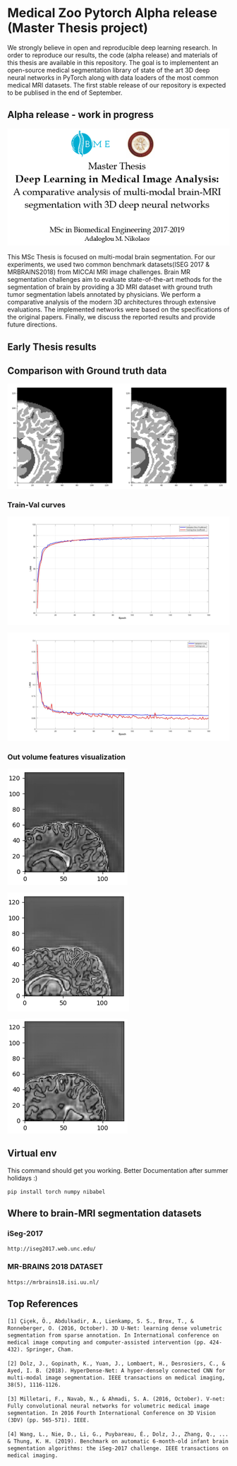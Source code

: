 # Medical Zoo Pytorch Alpha release (Master Thesis project)
We strongly believe in open and reproducible deep learning research. In order to reproduce our results, the code (alpha release) and materials of this thesis are available in this repository. The goal is to implementent an open-source medical segmentation library of state of the art 3D deep neural networks in PyTorch along with data loaders of the most common medical MRI datasets. The first stable release of our repository is expected to be publised in the end of September. 

## Alpha release - work in progress
![Alt text](./figs/intro.png?raw=true "title")

This MSc Thesis is focused on multi-modal brain segmentation.   For our experiments, we used two common benchmark datasets(ISEG 2017 & MRBRAINS2018) from MICCAI MRI image challenges. Brain MR segmentation challenges aim to evaluate state-of-the-art methods for the segmentation of brain by providing a 3D MRI dataset with ground truth tumor segmentation labels annotated by physicians. We perform a comparative analysis of the modern 3D architectures through extensive evaluations. The implemented networks were based on the specifications of the original papers. Finally, we discuss the reported results and provide future directions.

## Early Thesis results

## Comparison with Ground truth data
![Alt text](./comparison.png?raw=true "Dice coeff.")


### Train-Val curves
![Alt text](./figs/unet_3d_dice_coeff.jpg?raw=true "Dice coeff.")


![Alt text](./figs/unet_3d_loss.jpg?raw=true "Dice loss")

### Out volume features visualization
![Alt text](./figs/a1.png?raw=true "Slice viz")

![Alt text](./figs/a2.png?raw=true "Slice viz")

![Alt text](./figs/a3.png?raw=true "Slice viz")

## Virtual env
This command should get you working. Better Documentation after summer holidays :)
```
pip install torch numpy nibabel
```

## Where to brain-MRI segmentation datasets

### iSeg-2017
```
http://iseg2017.web.unc.edu/
```
### MR-BRAINS 2018 DATASET
```
https://mrbrains18.isi.uu.nl/
```


## Top References
```
[1] Çiçek, Ö., Abdulkadir, A., Lienkamp, S. S., Brox, T., & Ronneberger, O. (2016, October). 3D U-Net: learning dense volumetric segmentation from sparse annotation. In International conference on medical image computing and computer-assisted intervention (pp. 424-432). Springer, Cham.

[2] Dolz, J., Gopinath, K., Yuan, J., Lombaert, H., Desrosiers, C., & Ayed, I. B. (2018). HyperDense-Net: A hyper-densely connected CNN for multi-modal image segmentation. IEEE transactions on medical imaging, 38(5), 1116-1126.

[3] Milletari, F., Navab, N., & Ahmadi, S. A. (2016, October). V-net: Fully convolutional neural networks for volumetric medical image segmentation. In 2016 Fourth International Conference on 3D Vision (3DV) (pp. 565-571). IEEE.

[4] Wang, L., Nie, D., Li, G., Puybareau, É., Dolz, J., Zhang, Q., ... & Thung, K. H. (2019). Benchmark on automatic 6-month-old infant brain segmentation algorithms: the iSeg-2017 challenge. IEEE transactions on medical imaging.

```
